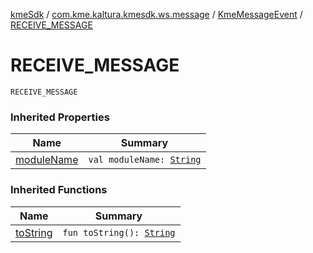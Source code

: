 [kmeSdk](../../index.md) / [com.kme.kaltura.kmesdk.ws.message](../index.md) / [KmeMessageEvent](index.md) / [RECEIVE_MESSAGE](./-r-e-c-e-i-v-e_-m-e-s-s-a-g-e.md)

# RECEIVE_MESSAGE

`RECEIVE_MESSAGE`

### Inherited Properties

| Name | Summary |
|---|---|
| [moduleName](module-name.md) | `val moduleName: `[`String`](https://kotlinlang.org/api/latest/jvm/stdlib/kotlin/-string/index.html) |

### Inherited Functions

| Name | Summary |
|---|---|
| [toString](to-string.md) | `fun toString(): `[`String`](https://kotlinlang.org/api/latest/jvm/stdlib/kotlin/-string/index.html) |
